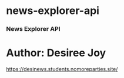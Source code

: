 # news-explorer-api

### News Explorer API

# Author: Desiree Joy

https://desinews.students.nomoreparties.site/
